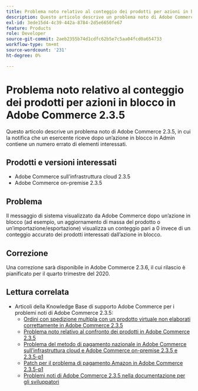 ```yaml
---
title: Problema noto relativo al conteggio dei prodotti per azioni in blocco in Adobe Commerce 2.3.5
description: Questo articolo descrive un problema noto di Adobe Commerce 2.3.5, in cui la notifica che un esercente riceve dopo un’azione in blocco in Admin contiene un numero errato di elementi interessati.
exl-id: 3ede15d4-4c39-442a-8784-2d5e6650fe67
feature: Products
role: Developer
source-git-commit: 2aeb2355b74d1cdfc62b5e7c5aa04fcd0a654733
workflow-type: tm+mt
source-wordcount: '231'
ht-degree: 0%

---
```


# Problema noto relativo al conteggio dei prodotti per azioni in blocco in Adobe Commerce 2.3.5

Questo articolo descrive un problema noto di Adobe Commerce 2.3.5, in cui la notifica che un esercente riceve dopo un’azione in blocco in Admin contiene un numero errato di elementi interessati.

## Prodotti e versioni interessati

* Adobe Commerce sull’infrastruttura cloud 2.3.5
* Adobe Commerce on-premise 2.3.5

## Problema

Il messaggio di sistema visualizzato da Adobe Commerce dopo un’azione in blocco (ad esempio, un aggiornamento di massa del prodotto o un’importazione/esportazione) visualizza un conteggio pari a 0 invece di un conteggio accurato dei prodotti interessati dall’azione in blocco.

## Correzione

Una correzione sarà disponibile in Adobe Commerce 2.3.6, il cui rilascio è pianificato per il quarto trimestre del 2020.

## Lettura correlata

* Articoli della Knowledge Base di supporto Adobe Commerce per i problemi noti di Adobe Commerce 2.3.5:
   * [Ordini con spedizione multipla con un prodotto virtuale non elaborati correttamente in Adobe Commerce 2.3.5](/help/troubleshooting/miscellaneous/magento-2-3-5-known-issue-virtual-product-multi-ship-orders.md)
   * [Problema noto relativo al confronto dei prodotti in Adobe Commerce 2.3.5](/help/troubleshooting/storefront/product-comparison-known-issue-in-magento-2-3-5.md)
   * [Problema del metodo di pagamento nazionale in Adobe Commerce sull’infrastruttura cloud e Adobe Commerce on-premise 2.3.5 e 2.3.5-p1](/help/troubleshooting/known-issues-patches-attached/magento-2-3-5-2-3-5-p1-patch-country-payment-issue.md)
   * [Patch per il problema di pagamento Amazon in Adobe Commerce 2.3.5-p1](/help/troubleshooting/payments/patch-for-amazon-pay-checkout-issue-in-magento-2-3-5-p1.md)
   * [Problemi noti di Adobe Commerce 2.3.5 nella documentazione per gli sviluppatori](https://commerce-docs.github.io/devdocs-archive/2.3/guides/v2.3/release-notes/release-notes-2-3-5-commerce.html#known-issues)

